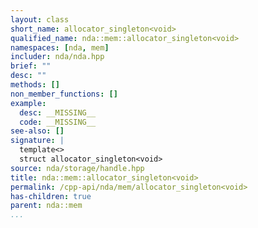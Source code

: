 ```yaml
---
layout: class
short_name: allocator_singleton<void>
qualified_name: nda::mem::allocator_singleton<void>
namespaces: [nda, mem]
includer: nda/nda.hpp
brief: ""
desc: ""
methods: []
non_member_functions: []
example:
  desc: __MISSING__
  code: __MISSING__
see-also: []
signature: |
  template<> 
  struct allocator_singleton<void>
source: nda/storage/handle.hpp
title: nda::mem::allocator_singleton<void>
permalink: /cpp-api/nda/mem/allocator_singleton<void>
has-children: true
parent: nda::mem
...
```


